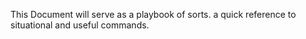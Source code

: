 This Document will serve as a playbook of sorts. a quick reference to situational and useful commands.
